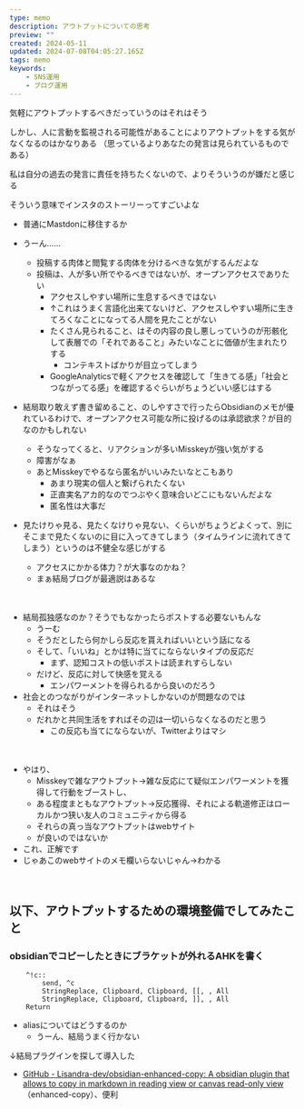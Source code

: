 ```yaml
---
type: memo
description: アウトプットについての思考
preview: ""
created: 2024-05-11
updated: 2024-07-08T04:05:27.165Z
tags: memo
keywords:
    - SNS運用
    - ブログ運用
---
```



気軽にアウトプットするべきだっていうのはそれはそう

しかし、人に言動を監視される可能性があることによりアウトプットをする気がなくなるのはかなりある
（思っているよりあなたの発言は見られているものである）

私は自分の過去の発言に責任を持ちたくないので、よりそういうのが嫌だと感じる

そういう意味でインスタのストーリーってすごいよな


- 普通にMastdonに移住するか
- うーん……
    - 投稿する肉体と閲覧する肉体を分けるべきな気がするんだよな
    - 投稿は、人が多い所でやるべきではないが、オープンアクセスでありたい
        - アクセスしやすい場所に生息するべきではない
        - ↑これはうまく言語化出来てないけど、アクセスしやすい場所に生きてろくなことになってる人間を見たことがない
        - たくさん見られること、はその内容の良し悪しっていうのが形骸化して表層での「それであること」みたいなことに価値が生まれたりする
            - コンテキストばかりが目立ってしまう
        - GoogleAnalyticsで軽くアクセスを確認して「生きてる感」「社会とつながってる感」を確認するぐらいがちょうどいい感じはする
- 結局取り敢えず書き留めること、のしやすさで行ったらObsidianのメモが優れているわけで、オープンアクセス可能な所に投げるのは承認欲求？が目的なのかもしれない
    - そうなってくると、リアクションが多いMisskeyが強い気がする
    - 障害がなぁ
    - あとMisskeyでやるなら匿名がいいみたいなとこもあり
        - あまり現実の個人と繋げられたくない
        - 正直実名アカ的なのでつぶやく意味合いどこにもないんだよな
        - 匿名性は大事だ



- 見たけりゃ見る、見たくなけりゃ見ない、くらいがちょうどよくって、別にそこまで見たくないのに目に入ってきてしまう（タイムラインに流れてきてしまう）というのは不健全な感じがする
	- アクセスにかかる体力？が大事なのかね？
    - まぁ結局ブログが最適説はあるな

　




- 結局孤独感なのか？そうでもなかったらポストする必要ないもんな
    - うーむ
    - そうだとしたら何かしら反応を貰えればいいという話になる
    - そして、「いいね」とかは特に当てにならないタイプの反応だ
        - まず、認知コストの低いポストは読まれすらしない
    - だけど、反応に対して快感を覚える
        - エンパワーメントを得られるから良いのだろう
- 社会とのつながりがインターネットしかないのが問題なのでは
    - それはそう
    - だれかと共同生活をすればその辺は一切いらなくなるのだと思う
        - この反応も当てにならないが、Twitterよりはマシ

　

- やはり、
    - Misskeyで雑なアウトプット→雑な反応にて疑似エンパワーメントを獲得して行動をブーストし、
    - ある程度まともなアウトプット→反応獲得、それによる軌道修正はローカルかつ狭い友人のコミュニティから得る
    - それらの真っ当なアウトプットはwebサイト
    - が良いのではないか
- これ、正解です
- じゃあこのwebサイトのメモ欄いらないじゃん→わかる

　


## 以下、アウトプットするための環境整備でしてみたこと
### obsidianでコピーしたときにブラケットが外れるAHKを書く

```
    ^!c::
        send, ^c
        StringReplace, Clipboard, Clipboard, [[, , All
        StringReplace, Clipboard, Clipboard, ]], , All
    Return
```

- aliasについてはどうするのか
    - うーん、結局うまく行かない

↓結局プラグインを探して導入した
- [GitHub - Lisandra-dev/obsidian-enhanced-copy: A obsidian plugin that allows to copy in markdown in reading view or canvas read-only view](https://github.com/Lisandra-dev/obsidian-enhanced-copy)（enhanced-copy）、便利

